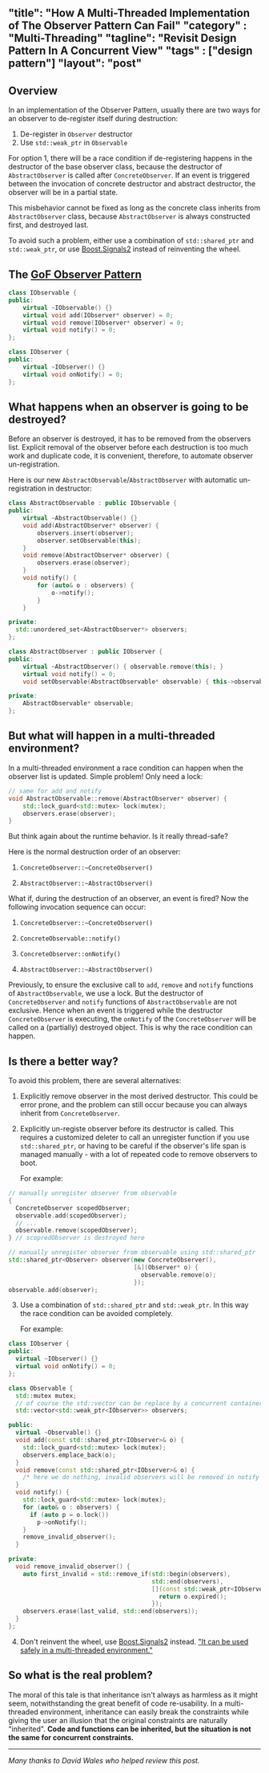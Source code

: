 "title": "How A Multi-Threaded Implementation of The Observer Pattern Can Fail"
"category" : "Multi-Threading"
"tagline": "Revisit Design Pattern In A Concurrent View"
"tags" : ["design pattern"]
"layout": "post"
---

## Overview

In an implementation of the Observer Pattern, usually there are two ways for an
 observer to de-register itself during destruction:

1. De-register in `Observer` destructor
2. Use `std::weak_ptr` in `Observable`

For option 1, there will be a race condition if de-registering happens in the
 destructor of the base observer class, because the destructor of
 `AbstractObserver` is called after `ConcreteObserver`. If an event is triggered
 between the invocation of concrete destructor and abstract destructor, the
 observer will be in a partial state.

This misbehavior cannot be fixed as long as the concrete class inherits from
 `AbstractObserver` class, because `AbstractObserver` is always constructed
 first, and destroyed last.

To avoid such a problem, either use a combination of `std::shared_ptr` and
 `std::weak_ptr`, or use [Boost.Signals2] instead of reinventing the wheel.

## The [GoF Observer Pattern]

```C++
class IObservable {
public:
	virtual ~IObservable() {}
	virtual void add(IObserver* observer) = 0;
	virtual void remove(IObserver* observer) = 0;
	virtual void notify() = 0;
};

class IObserver {
public:
	virtual ~IObserver() {}
	virtual void onNotify() = 0;
};
```

## What happens when an observer is going to be destroyed?

Before an observer is destroyed, it has to be removed from the observers list.
 Explicit removal of the observer before each destruction is too much work
 and duplicate code, it is convenient, therefore, to automate observer
 un-registration.

Here is our new `AbstractObservable`/`AbstractObserver` with automatic
 un-registration in destructor:

```C++
class AbstractObservable : public IObservable {
public:
	virtual ~AbstractObservable() {}
	void add(AbstractObserver* observer) {
		observers.insert(observer);
		observer.setObservable(this);
	}
	void remove(AbstractObserver* observer) {
		observers.erase(observer);
	}
	void notify() {
		for (auto& o : observers) {
			o->notify();
		}
	}

private:
  std::unordered_set<AbstractObserver*> observers;
};

class AbstractObserver : public IObserver {
public:
	virtual ~AbstractObserver() { observable.remove(this); }
	virtual void notify() = 0;
	void setObservable(AbstractObservable* observable) { this->observable = observable; }

private:
	AbstractObservable* observable;
};
```

## But what will happen in a multi-threaded environment?

In a multi-threaded environment a race condition can happen when the
 observer list is updated. Simple problem! Only need a lock:

```C++
// same for add and notify
void AbstractObservable::remove(AbstractObserver* observer) {
	std::lock_guard<std::mutex> lock(mutex);
	observers.erase(observer);
}
```

But think again about the runtime behavior. Is it really thread-safe?

Here is the normal destruction order of an observer:

1. `ConcreteObserver::~ConcreteObserver()`

2. `AbstractObserver::~AbstractObserver()`

What if, during the destruction of an observer, an event is fired?
 Now the following invocation sequence can occur:

1. `ConcreteObserver::~ConcreteObserver()`

2. `ConcreteObservable::notify()`

3. `ConcreteObserver::onNotify()`

4. `AbstractObserver::~AbstractObserver()`

Previously, to ensure the exclusive call to `add`, `remove` and `notify` functions
 of `AbstractObservable`, we use a lock. But the destructor of `ConcreteObserver`
 and `notify` functions of `AbstractObservable` are not exclusive. Hence when
 an event is triggered while the destructor `ConcreteObserver` is executing, the
 `onNotify` of the `ConcreteObserver` will be called on a (partially) destroyed
 object. This is why the race condition can happen.

## Is there a better way?

To avoid this problem, there are several alternatives:

1. Explicitly remove observer in the most derived destructor. This could be error
 prone, and the problem can still occur because you can always inherit from
 `ConcreteObserver`.

2. Explicitly un-registe observer before its destructor is called. This requires
 a customized deleter to call an unregister function if you use `std::shared_ptr`,
 or having to be careful if the observer's life span is managed manually - with a
 lot of repeated code to remove observers to boot.

    For example:

```C++
// manually unregister observer from observable
{
  ConcreteObserver scopedObserver;
  observable.add(scopedObserver);
  // ...
  observable.remove(scopedObserver);
} // scopredObserver is destroyed here

// manually unregister observer from observable using std::shared_ptr
std::shared_ptr<Observer> observer(new ConcreteObserver(),
                                   [&](Observer* o) {
                                     observable.remove(o);
                                   });
observable.add(observer);
```

3. Use a combination of `std::shared_ptr` and `std::weak_ptr`. In this way the
 race condition can be avoided completely.

    For example:

```C++
class IObserver {
public:
  virtual ~IObserver() {}
  virtual void onNotify() = 0;
};

class Observable {
  std::mutex mutex;
  // of course the std::vector can be replace by a concurrent container
  std::vector<std::weak_ptr<IObserver>> observers;  

public:
  virtual ~Observable() {}
  void add(const std::shared_ptr<IObserver>& o) {
    std::lock_guard<std::mutex> lock(mutex);
    observers.emplace_back(o);
  }
  void remove(const std::shared_ptr<IObserver>& o) {
    /* here we do nothing, invalid observers will be removed in notify */
  }
  void notify() {
    std::lock_guard<std::mutex> lock(mutex);
    for (auto& o : observers) {
      if (auto p = o.lock())
        p->onNotify();
    }
    remove_invalid_observer();
  }

private:
  void remove_invalid_observer() {
    auto first_invalid = std::remove_if(std::begin(observers),
                                        std::end(observers),
                                        [](const std::weak_ptr<IObserver>& o) {
                                          return o.expired();
                                        });
    observers.erase(last_valid, std::end(observers));
  }
};
```

4. Don't reinvent the wheel, use [Boost.Signals2] instead.
 ["It can be used safely in a multi-threaded environment."]

## So what is the real problem?

The moral of this tale is that inheritance isn't always as harmless as it might
 seem, notwithstanding the great benefit of code re-usability. In a
 multi-threaded environment, inheritance can easily break the constraints while
 giving the user an illusion that the original constraints are naturally
 "inherited". **Code and functions can be inherited, but the situation is not
 the same for concurrent constraints.**

 ---

 _Many thanks to David Wales who helped review this post._

[GoF Observer Pattern]: http://en.wikipedia.org/wiki/Observer_pattern
[Boost.Signals2]:http://www.boost.org/doc/libs/1_57_0/doc/html/signals2.html
["It can be used safely in a multi-threaded environment."]:http://www.boost.org/doc/libs/1_57_0/doc/html/signals2/thread-safety.html#idp430084640
